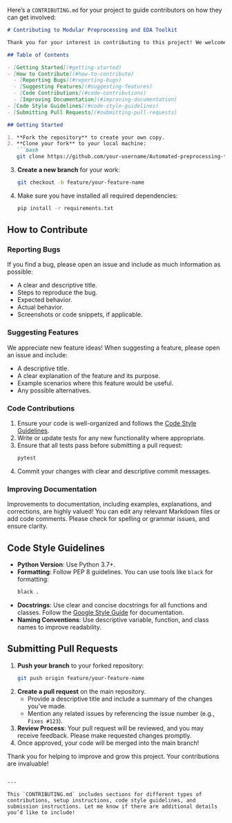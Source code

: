Here’s a `CONTRIBUTING.md` for your project to guide contributors on how they can get involved:

```markdown
# Contributing to Modular Preprocessing and EDA Toolkit

Thank you for your interest in contributing to this project! We welcome contributions in the form of bug reports, feature requests, code contributions, and documentation improvements. Please follow the guidelines below to ensure a smooth contribution process.

## Table of Contents

- [Getting Started](#getting-started)
- [How to Contribute](#how-to-contribute)
  - [Reporting Bugs](#reporting-bugs)
  - [Suggesting Features](#suggesting-features)
  - [Code Contributions](#code-contributions)
  - [Improving Documentation](#improving-documentation)
- [Code Style Guidelines](#code-style-guidelines)
- [Submitting Pull Requests](#submitting-pull-requests)

## Getting Started

1. **Fork the repository** to create your own copy.
2. **Clone your fork** to your local machine:
   ```bash
   git clone https://github.com/your-username/Automated-preprocessing-toolkit.git
   ```
3. **Create a new branch** for your work:
   ```bash
   git checkout -b feature/your-feature-name
   ```
4. Make sure you have installed all required dependencies:
   ```bash
   pip install -r requirements.txt
   ```

## How to Contribute

### Reporting Bugs

If you find a bug, please open an issue and include as much information as possible:

- A clear and descriptive title.
- Steps to reproduce the bug.
- Expected behavior.
- Actual behavior.
- Screenshots or code snippets, if applicable.

### Suggesting Features

We appreciate new feature ideas! When suggesting a feature, please open an issue and include:

- A descriptive title.
- A clear explanation of the feature and its purpose.
- Example scenarios where this feature would be useful.
- Any possible alternatives.

### Code Contributions

1. Ensure your code is well-organized and follows the [Code Style Guidelines](#code-style-guidelines).
2. Write or update tests for any new functionality where appropriate.
3. Ensure that all tests pass before submitting a pull request:
   ```bash
   pytest
   ```
4. Commit your changes with clear and descriptive commit messages.

### Improving Documentation

Improvements to documentation, including examples, explanations, and corrections, are highly valued! You can edit any relevant Markdown files or add code comments. Please check for spelling or grammar issues, and ensure clarity.

## Code Style Guidelines

- **Python Version**: Use Python 3.7+.
- **Formatting**: Follow PEP 8 guidelines. You can use tools like `black` for formatting:
  ```bash
  black .
  ```
- **Docstrings**: Use clear and concise docstrings for all functions and classes. Follow the [Google Style Guide](https://google.github.io/styleguide/pyguide.html#383-functions-and-methods) for documentation.
- **Naming Conventions**: Use descriptive variable, function, and class names to improve readability.

## Submitting Pull Requests

1. **Push your branch** to your forked repository:
   ```bash
   git push origin feature/your-feature-name
   ```
2. **Create a pull request** on the main repository.
   - Provide a descriptive title and include a summary of the changes you’ve made.
   - Mention any related issues by referencing the issue number (e.g., `Fixes #123`).
3. **Review Process**: Your pull request will be reviewed, and you may receive feedback. Please make requested changes promptly.
4. Once approved, your code will be merged into the main branch!

Thank you for helping to improve and grow this project. Your contributions are invaluable!
```

---

This `CONTRIBUTING.md` includes sections for different types of contributions, setup instructions, code style guidelines, and submission instructions. Let me know if there are additional details you’d like to include!